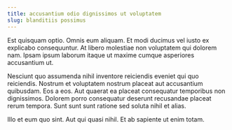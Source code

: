 ```yaml
---
title: accusantium odio dignissimos ut voluptatem
slug: blanditiis possimus
---
```


Est quisquam optio. Omnis eum aliquam. Et modi ducimus vel iusto ex explicabo consequuntur. At libero molestiae non voluptatem qui dolorem nam. Ipsam ipsum laborum itaque ut maxime cumque asperiores accusantium ut.

Nesciunt quo assumenda nihil inventore reiciendis eveniet qui quo reiciendis. Nostrum et voluptatem nostrum placeat aut accusantium quibusdam. Eos a eos. Aut quaerat ea placeat consequatur temporibus non dignissimos. Dolorem porro consequatur deserunt recusandae placeat rerum tempora. Sunt sunt sunt ratione sed soluta nihil et alias.

Illo et eum quo sint. Aut qui quasi nihil. Et ab sapiente ut enim totam.
